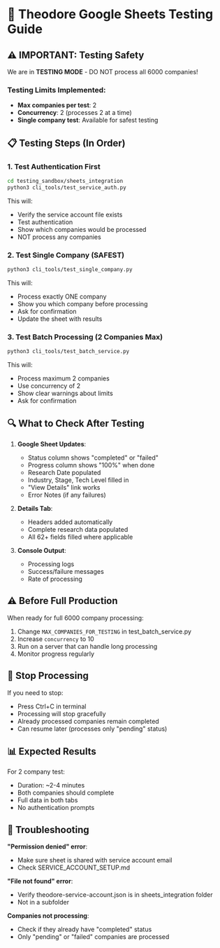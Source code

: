 # 🧪 Theodore Google Sheets Testing Guide

## ⚠️ IMPORTANT: Testing Safety

We are in **TESTING MODE** - DO NOT process all 6000 companies!

### Testing Limits Implemented:
- **Max companies per test**: 2
- **Concurrency**: 2 (processes 2 at a time)
- **Single company test**: Available for safest testing

## 📋 Testing Steps (In Order)

### 1. Test Authentication First
```bash
cd testing_sandbox/sheets_integration
python3 cli_tools/test_service_auth.py
```
This will:
- Verify the service account file exists
- Test authentication
- Show which companies would be processed
- NOT process any companies

### 2. Test Single Company (SAFEST)
```bash
python3 cli_tools/test_single_company.py
```
This will:
- Process exactly ONE company
- Show you which company before processing
- Ask for confirmation
- Update the sheet with results

### 3. Test Batch Processing (2 Companies Max)
```bash
python3 cli_tools/test_batch_service.py
```
This will:
- Process maximum 2 companies
- Use concurrency of 2
- Show clear warnings about limits
- Ask for confirmation

## 🔍 What to Check After Testing

1. **Google Sheet Updates**:
   - Status column shows "completed" or "failed"
   - Progress column shows "100%" when done
   - Research Date populated
   - Industry, Stage, Tech Level filled in
   - "View Details" link works
   - Error Notes (if any failures)

2. **Details Tab**:
   - Headers added automatically
   - Complete research data populated
   - All 62+ fields filled where applicable

3. **Console Output**:
   - Processing logs
   - Success/failure messages
   - Rate of processing

## ⚠️ Before Full Production

When ready for full 6000 company processing:
1. Change `MAX_COMPANIES_FOR_TESTING` in test_batch_service.py
2. Increase `concurrency` to 10
3. Run on a server that can handle long processing
4. Monitor progress regularly

## 🛑 Stop Processing

If you need to stop:
- Press Ctrl+C in terminal
- Processing will stop gracefully
- Already processed companies remain completed
- Can resume later (processes only "pending" status)

## 📊 Expected Results

For 2 company test:
- Duration: ~2-4 minutes
- Both companies should complete
- Full data in both tabs
- No authentication prompts

## 🔧 Troubleshooting

**"Permission denied" error**:
- Make sure sheet is shared with service account email
- Check SERVICE_ACCOUNT_SETUP.md

**"File not found" error**:
- Verify theodore-service-account.json is in sheets_integration folder
- Not in a subfolder

**Companies not processing**:
- Check if they already have "completed" status
- Only "pending" or "failed" companies are processed